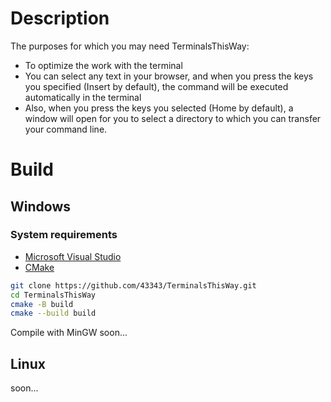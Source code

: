 
# Description

The purposes for which you may need TerminalsThisWay:

+ To optimize the work with the terminal
+ You can select any text in your browser, and when you press the keys you specified (Insert by default), the command will be executed automatically in the terminal
+ Also, when you press the keys you selected (Home by default), a window will open for you to select a directory to which you can transfer your command line.

# Build
## Windows
### System requirements

+ [Microsoft Visual Studio](https://visualstudio.microsoft.com/ru/downloads/)
+ [CMake](https://cmake.org/)

```bash
git clone https://github.com/43343/TerminalsThisWay.git
cd TerminalsThisWay
cmake -B build
cmake --build build
```

Compile with MinGW soon...

## Linux
soon...

